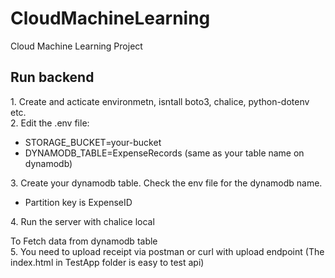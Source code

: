 # CloudMachineLearning
Cloud Machine Learning Project

## Run backend
1.⁠ Create and acticate environmetn, isntall boto3, chalice, python-dotenv etc. </br>
2.⁠ E⁠dit the .env file:
  * STORAGE_BUCKET=your-bucket
  * DYNAMODB_TABLE=ExpenseRecords (same as your table name on dynamodb)

3.⁠ ⁠⁠Create your dynamodb table. Check the env file for the dynamodb name.
  * Partition key is ExpenseID</br>

4.⁠ ⁠Run the server with chalice local</br>

To Fetch data from dynamodb table</br>
5.⁠ ⁠⁠You need to upload receipt via postman or curl with upload endpoint (The index.html in TestApp folder is easy to test api)
